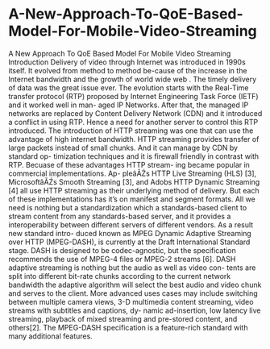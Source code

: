 # A-New-Approach-To-QoE-Based-Model-For-Mobile-Video-Streaming
A New Approach To QoE Based Model For Mobile Video Streaming
Introduction
Delivery of video through Internet was introduced in 1990s itself.
It evolved from method to method be-cause of the increase in the Internet bandwidth and the
growth of world wide web . The timely delivery of data
was the great issue ever. The evolution starts with the
Real-Time transfer protocol (RTP) proposed by Internet
Engineering Task Force (IETF) and it worked well in man-
aged IP Networks. After that, the managed IP networks
are replaced by Content Delivery Network (CDN) and
it introduced a conflict in using RTP. Hence a need for
another server to control this RTP introduced.
The introduction of HTTP streaming was one that can
use the advantage of high internet bandwidth. HTTP
streaming provides transfer of large packets instead of
small chunks. And it can manage by CDN by standard op-
timization techniques and it is firewall friendly in contrast
with RTP. Becuase of these advantages HTTP stream-
ing became popular in commercial implementations. Ap-
pleâĂŹs HTTP Live Streaming (HLS) [3], MicrosoftâĂŹs
Smooth Streaming [3], and Adobs HTTP Dynamic
Streaming [4] all use HTTP streaming as their underlying
method of delivery. But each of these implementations
has it’s on manifest and segment formats. All we need
is nothing but a standardization which a standards-based
client to stream content from any standards-based server,
and it provides a interoperability between different servers
of different vendors. As a result new standard intro-
duced known as MPEG Dynamic Adaptive Streaming
over HTTP (MPEG-DASH), is currently at the Draft
International Standard stage. DASH is designed to be
codec-agnostic, but the specification recommends the use
of MPEG-4 files or MPEG-2 streams [6]. DASH adaptive
streaming is nothing but the audio as well as video con-
tents are split into different bit-rate chunks according to
the current network bandwidth the adaptive algorithm will
select the best audio and video chunk and serves to the
client. More advanced uses cases may include switching
between multiple camera views, 3-D multimedia content
streaming, video streams with subtitles and captions, dy-
namic ad-insertion, low latency live streaming, playback
of mixed streaming and pre-stored content, and others[2].
The MPEG-DASH specification is a feature-rich standard
with many additional features.
